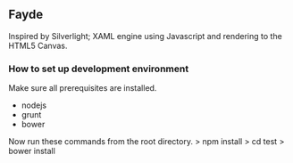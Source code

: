 ## Fayde
Inspired by Silverlight; XAML engine using Javascript and rendering to the HTML5 Canvas.

### How to set up development environment

Make sure all prerequisites are installed.
* nodejs
* grunt
* bower

Now run these commands from the root directory.
    > npm install
    > cd test
    > bower install